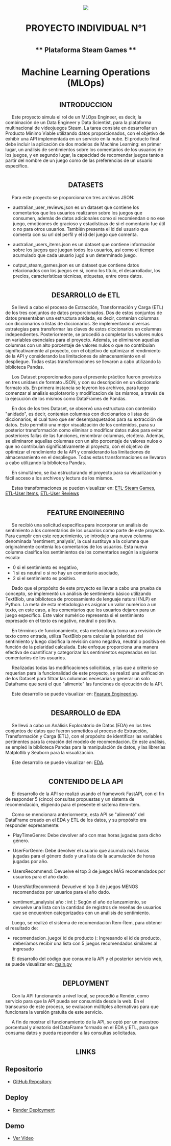 <p align=center><img src=https://d31uz8lwfmyn8g.cloudfront.net/Assets/logo-henry-white-lg.png><p>

# <h1 align=center> **PROYECTO INDIVIDUAL N°1** </h1>
# <h2 align=center> ** Plataforma Steam Games ** </h2>

# <h1 align=center>**Machine Learning Operations (MLOps)**</h1>


# <h2 align=center>**INTRODUCCION**</h2>

<p style="text-indent: 20px;">
Este proyecto simula el rol de un MLOps Engineer, es decir, la combinación de un Data Engineer y Data Scientist, para la plataforma multinacional de videojuegos Steam. La tarea consiste en desarrollar un Producto Mínimo Viable utilizando datos proporcionados, con el objetivo de exhibir una API implementada en un servicio en la nube. El producto final debe incluir la aplicación de dos modelos de Machine Learning: en primer lugar, un análisis de sentimientos sobre los comentarios de los usuarios de los juegos, y en segundo lugar, la capacidad de recomendar juegos tanto a partir del nombre de un juego como de las preferencias de un usuario específico.
</p>


# <h2 align=center>**DATASETS**</h2>
<p style="text-indent: 20px;">
Para este proyecto se proporcionaron tres archivos JSON:

* australian_user_reviews.json es un dataset que contiene los comentarios que los usuarios realizaron sobre los juegos que consumen, además de datos adicionales como si recomiendan o no ese juego, emoticones de gracioso y estadísticas de si el comentario fue útil o no para otros usuarios. También presenta el id del usuario que comenta con su url del perfil y el id del juego que comenta.

* australian_users_items.json es un dataset que contiene información sobre los juegos que juegan todos los usuarios, así como el tiempo acumulado que cada usuario jugó a un determinado juego.

* output_steam_games.json es un dataset que contiene datos relacionados con los juegos en sí, como los título, el desarrollador, los precios, características técnicas, etiquetas, entre otros datos.
</p>


# <h2 align=center>**DESARROLLO de ETL**</h2>

<p style="text-indent: 20px;">
Se llevó a cabo el proceso de Extracción, Transformación y Carga (ETL) de los tres conjuntos de datos proporcionados. Dos de estos conjuntos de datos presentaban una estructura anidada, es decir, contenían columnas con diccionarios o listas de diccionarios. Se implementaron diversas estrategias para transformar las claves de estos diccionarios en columnas independientes. Posteriormente, se procedió a completar los valores nulos en variables esenciales para el proyecto. Además, se eliminaron aquellas columnas con un alto porcentaje de valores nulos o que no contribuían significativamente al proyecto, con el objetivo de optimizar el rendimiento de la API y considerando las limitaciones de almacenamiento en el despliegue. Todas estas transformaciones se llevaron a cabo utilizando la biblioteca Pandas.
</p>

<p style="text-indent: 20px;">
Los Dataset proporcionados para el presente práctico fueron provistos en tres unidaes de formato JSON, y con su descripción en un diccionario formato xls.
En primera instancia se leyeron los archivos, para luego comenzar al analisis explotarorio y modificacion de los mismos, a través de la ejecución de los mismos como DataFrames de Pandas. </p>

<p style="text-indent: 20px;">
En dos de los tres Dataset, se observó una estructura con contenido "anidado", es decir, contenían columnas con diccionarios o listas de diccionarios, el cual tuvo que ser desempaquetados para su extracción de datos. Esto permitió una mejor visualización de los contenidos, para su posterior transformación como eliminar o modificar datos nulos para evitar posteriores fallas de las funciones, renombrar columnas, etcétera. Además, se eliminaron aquellas columnas con un alto porcentaje de valores nulos o que no contribuían significativamente al proyecto, con el objetivo de optimizar el rendimiento de la API y considerando las limitaciones de almacenamiento en el despliegue. Todas estas transformaciones se llevaron a cabo utilizando la biblioteca Pandas.</p>

<p style="text-indent: 20px;">
En simultáneo, se iba estructurando el proyecto para su visualización y fácil acceso a los archivos y lectura de los mismos.
</p>

<p style="text-indent: 20px;">
  Estas transformaciones se pueden visualizar en: 
  <a href="https://github.com/leoviscay/PI_ML_OPS-tree-PT/blob/main/JupyterNotebooks/01_ETL_SteamGames.ipynb">ETL-Steam Games</a>, 
  <a href="https://github.com/leoviscay/PI_ML_OPS-tree-PT/blob/main/JupyterNotebooks/01_ETL_User_Items.ipynb">ETL-User Items</a>, 
  <a href="https://github.com/leoviscay/PI_ML_OPS-tree-PT/blob/main/JupyterNotebooks/01_ETL_User_Reviews.ipynb">ETL-User Reviews</a>
</p>


# <h2 align=center>**FEATURE ENGINEERING**</h2>

<p style="text-indent: 20px;">
Se recibió una solicitud específica para incorporar un análisis de sentimiento a los comentarios de los usuarios como parte de este proyecto. Para cumplir con este requerimiento, se introdujo una nueva columna denominada 'sentiment_analysis', la cual sustituye a la columna que originalmente contenía los comentarios de los usuarios. Esta nueva columna clasifica los sentimientos de los comentarios según la siguiente escala:

- 0 si el sentimiento es negativo,
- 1 si es neutral o si no hay un comentario asociado,
- 2 si el sentimiento es positivo.
</p>

<p style="text-indent: 20px;">
Dado que el propósito de este proyecto es llevar a cabo una prueba de concepto, se implementó un análisis de sentimiento básico utilizando TextBlob, una biblioteca de procesamiento de lenguaje natural (NLP) en Python. La meta de esta metodología es asignar un valor numérico a un texto, en este caso, a los comentarios que los usuarios dejaron para un juego específico. Este valor numérico representa si el sentimiento expresado en el texto es negativo, neutral o positivo.
</p>

<p style="text-indent: 20px;">
En términos de funcionamiento, esta metodología toma una revisión de texto como entrada, utiliza TextBlob para calcular la polaridad del sentimiento y luego clasifica la revisión como negativa, neutral o positiva en función de la polaridad calculada. Este enfoque proporciona una manera efectiva de cuantificar y categorizar los sentimientos expresados en los comentarios de los usuarios.
</p>

<p style="text-indent: 20px;">Realizadas todas las modificaciones solicitidas, y las que a criterio se requerian para la funcionalidad de este proyecto, se realizó una unificación de los Dataset para filtrar las columnas necesarias y generar un solo Dataframe que será el que "alimente" las funciones de ejecución de la API.
</p>

<p style="text-indent: 20px;">
  Este desarrollo se puede visualizar en: 
  <a href="https://github.com/leoviscay/PI_ML_OPS-tree-PT/blob/main/JupyterNotebooks/02_Feature_Enginner.ipynb">Fearure Engineering</a>. 
</p>


# <h2 align=center>**DESARROLLO de EDA**</h2>

<p style="text-indent: 20px;">
Se llevó a cabo un Análisis Exploratorio de Datos (EDA) en los tres conjuntos de datos que fueron sometidos al proceso de Extracción, Transformación y Carga (ETL), con el propósito de identificar las variables pertinentes para la creación del modelo de recomendación. En este análisis, se empleó la biblioteca Pandas para la manipulación de datos, y las librerías Matplotlib y Seaborn para la visualización.
</p>

<p style="text-indent: 20px;">
 Este desarrollo se puede visualizar en: 
  <a href="https://github.com/leoviscay/PI_ML_OPS-tree-PT/blob/main/JupyterNotebooks/03_EDA.ipynb">EDA</a>.
</p>


# <h2 align=center>**CONTENIDO DE LA API**</h2>

<p style="text-indent: 20px;">
El desarrollo de la API se realizó usando el framework FastAPI, con el fin de responder 5 (cinco) consultas propuestas y un sistema de recomendación, eligiendo para el presente el sistema ítem-ítem.
</p>

<p style="text-indent: 20px;">
Como se mencionara anteriormente, esta API se "alimentó" del DataFrame creado en el EDA y ETL de los datos, y su propósito era responder expresamente:

* PlayTimeGenre: Debe devolver año con mas horas jugadas para dicho género.

* UserForGenre: Debe devolver el usuario que acumula más horas jugadas para el género dado y una lista de la acumulación de horas jugadas por año.

* UsersRecommend: Devuelve el top 3 de juegos MÁS recomendados por usuarios para el año dado.

* UsersNotRecommend: Devuelve el top 3 de juegos MENOS recomendados por usuarios para el año dado.

* sentiment_analysis( año : int ): Según el año de lanzamiento, se devuelve una lista con la cantidad de registros de reseñas de usuarios que se encuentren categorizados con un análisis de sentimiento.
</p>

<p style="text-indent: 20px;">
Luego, se realizó el sistema de recomendación Ítem-Ítem, para obtener el resultado de:

* recomendacion_juego( id de producto ): Ingresando el id de producto, deberíamos recibir una lista con 5 juegos recomendados similares al ingresado
</p>

<p style="text-indent: 20px;">
El desarrollo del código que consume la API y el posterior servicio web, se puede visualizar en: 
 <a href="https://github.com/leoviscay/PI_ML_OPS-tree-PT/blob/main/main.py">main.py</a>
</p>


# <h2 align=center>**DEPLOYMENT**</h2>

<p style="text-indent: 20px;">
Con la API funcionando a nivel local, se procedió a Render, como servicio para que la API pueda ser consumida desde la web. En el transcurso de este proceso, se evaluaron múltiples alternativas para que funcionara la versión gratuita de este servicio.
</p>

<p style="text-indent: 20px;">
A fin de mostrar el funcionamiento de la API, se optó por un muestreo porcentual y aleatorio del DataFrame formado en el EDA y ETL, para que consuma datos y pueda responder a las consultas solicitadas.
</p>


# <h2 align=center>**LINKS**</h2>

## Repositorio

- [GitHub Repository](https://github.com/leoviscay/PI_ML_OPS-tree-PT)

## Deploy

- [Render Deployment](https://pi-steamgames-ipmi.onrender.com/)

## Demo

- [Ver Video](https://www.loom.com/share/f741b94830c6472cb4cafebc8defed8a)
